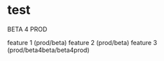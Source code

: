 # test
BETA 4 PROD

feature 1 (prod/beta)
feature 2 (prod/beta)
feature 3 (prod/beta4beta/beta4prod)